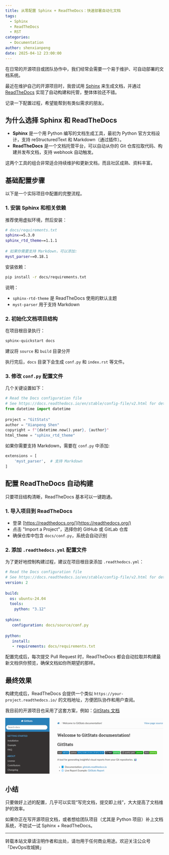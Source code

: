 ```yaml
---
title: 从零配置 Sphinx + ReadTheDocs：快速部署自动化文档
tags:
  - Sphinx
  - ReadTheDocs
  - RST
categories:
  - Documentation
author: shenxianpeng
date: 2025-04-12 23:00:00
---
```


在日常的开源项目或团队协作中，我们经常会需要一个易于维护、可自动部署的文档系统。

最近在维护自己的开源项目时，我尝试用 [Sphinx](https://www.sphinx-doc.org/) 来生成文档，并通过 [ReadTheDocs](https://readthedocs.org/) 实现了自动构建和托管，整体体验还不错。

记录一下配置过程，希望能帮到有类似需求的朋友。

## 为什么选择 Sphinx 和 ReadTheDocs

- **Sphinx** 是一个用 Python 编写的文档生成工具，最初为 Python 官方文档设计，支持 reStructuredText 和 Markdown（通过插件）。
- **ReadTheDocs** 是一个文档托管平台，可以自动从你的 Git 仓库拉取代码、构建并发布文档，支持 webhook 自动触发。

这两个工具的组合非常适合持续维护和更新文档，而且社区成熟、资料丰富。

<!-- more -->

## 基础配置步骤

以下是一个实际项目中配置的完整流程。

### 1. 安装 Sphinx 和相关依赖

推荐使用虚拟环境，然后安装：

```bash
# docs/requirements.txt
sphinx==5.3.0
sphinx_rtd_theme==1.1.1

# 如果你需要支持 Markdown，可以添加:
myst_parser==0.18.1
```

安装依赖：

```bash
pip install -r docs/requirements.txt
```

说明：

- `sphinx-rtd-theme` 是 ReadTheDocs 使用的默认主题
- `myst-parser` 用于支持 Markdown

### 2. 初始化文档项目结构

在项目根目录执行：

```bash
sphinx-quickstart docs
```

建议将 `source` 和 `build` 目录分开

执行完后，`docs` 目录下会生成 `conf.py` 和 `index.rst` 等文件。

### 3. 修改 `conf.py` 配置文件

几个关键设置如下：

```python
# Read the Docs configuration file
# See https://docs.readthedocs.io/en/stable/config-file/v2.html for details
from datetime import datetime

project = "GitStats"
author = "Xianpeng Shen"
copyright = f"{datetime.now().year}, {author}"
html_theme = "sphinx_rtd_theme"
```

如果你需要支持 Markdown，需要在 `conf.py` 中添加:

```python
extensions = [
    'myst_parser',  # 支持 Markdown
]
```

## 配置 ReadTheDocs 自动构建

只要项目结构清晰，ReadTheDocs 基本可以一键跑通。

### 1. 导入项目到 ReadTheDocs

- 登录 [https://readthedocs.org/](https://readthedocs.org/)
- 点击 "Import a Project"，选择你的 GitHub 或 GitLab 仓库
- 确保仓库中包含 `docs/conf.py`，系统会自动识别

### 2. 添加 `.readthedocs.yml` 配置文件

为了更好地控制构建过程，建议在项目根目录添加 `.readthedocs.yml`：

```yaml
# Read the Docs configuration file
# See https://docs.readthedocs.io/en/stable/config-file/v2.html for details
version: 2

build:
  os: ubuntu-24.04
  tools:
    python: "3.12"

sphinx:
   configuration: docs/source/conf.py

python:
   install:
   - requirements: docs/requirements.txt
```

配置完成后，每次提交 Pull Request 时，ReadTheDocs 都会自动拉取并构建最新文档供你预览，确保文档如你所期望的那样。

## 最终效果

构建完成后，ReadTheDocs 会提供一个类似 `https://your-project.readthedocs.io/` 的文档地址，方便团队协作和用户查阅。

我目前的开源项目也采用了这套方案，例如：[GitStats 文档](https://gitstats.readthedocs.io/en/latest/)

![GitStats 文档](sphinx-readthedoc/example.png)

## 小结

只要做好上述的配置，几乎可以实现“写完文档，提交即上线”，大大提高了文档维护的效率。

如果你正在写开源项目文档，或者想给团队项目（尤其是 Python 项目）补上文档系统，不妨试一试 Sphinx + ReadTheDocs。

---

转载本站文章请注明作者和出处，请勿用于任何商业用途。欢迎关注公众号「DevOps攻城狮」
